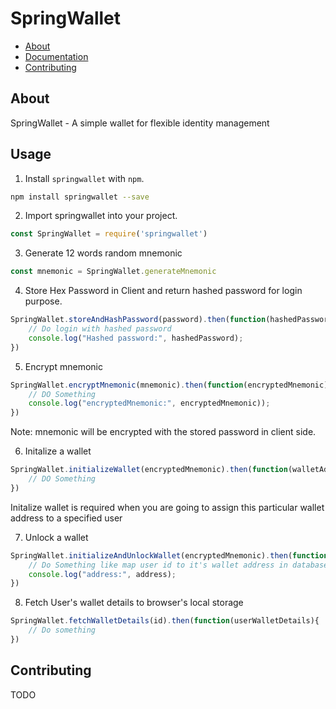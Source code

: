 # SpringWallet

- [About](#about)
- [Documentation](#documentation)
- [Contributing](#contributing)

## About

SpringWallet - A simple wallet for flexible identity management

## Usage

1.  Install `springwallet` with `npm`.

```bash
npm install springwallet --save
```

2. Import springwallet into your project.

```js
const SpringWallet = require('springwallet')
```

3. Generate 12 words random mnemonic

```js
const mnemonic = SpringWallet.generateMnemonic
```

4. Store Hex Password in Client and return hashed password for login purpose.

```js
SpringWallet.storeAndHashPassword(password).then(function(hashedPassword) {
    // Do login with hashed password
    console.log("Hashed password:", hashedPassword);
})
```
5. Encrypt mnemonic

```js
SpringWallet.encryptMnemonic(mnemonic).then(function(encryptedMnemonic) {
    // DO Something
    console.log("encryptedMnemonic:", encryptedMnemonic));
})
```
Note: mnemonic will be encrypted with the stored password in client side.

6. Initalize a wallet

```js
SpringWallet.initializeWallet(encryptedMnemonic).then(function(walletAddress) {
    // DO Something
})
```
Initalize wallet is required when you are going to assign this particular wallet address to a specified user

7. Unlock a wallet

```js
SpringWallet.initializeAndUnlockWallet(encryptedMnemonic).then(function(address) {
    // Do Something like map user id to it's wallet address in database
    console.log("address:", address);
})
```
8. Fetch User's wallet details to browser's local storage

```js
SpringWallet.fetchWalletDetails(id).then(function(userWalletDetails){
    // Do something
})
```

## Contributing

TODO
